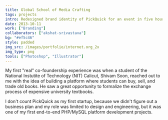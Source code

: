 ```yaml
---
title: Global School of Media Crafting
tags: projects
intro: Redesigned brand identity of PickQuick for an event in five hours. Made a trustworthy, user-centric brand.
date: 2013-10-11
work: ["Branding"]
collaborators: ["akshat-srivastava"]
bg: "#ef5c46"
style: padded
img_src: /images/portfolio/internet.org_2x
img_type: png
tools: ["Photoshop", "Illustrator"]
---
```


My first "real" co-foundership experience was when a student of the National Instutite of Technology (NIT) Calicut, Shivam Soon, reached out to me with the idea of building a platform where students can buy, sell, and trade old books. He saw a great opportunity to formalize the exchange process of expensive university textbooks.

I don't count PickQuick as my first startup, because we didn't figure out a business plan and my role was limited to design and engineering, but it was one of my first end-to-end PHP/MySQL platform development projects.

<div class="two-images">
  <div><img alt="" src="/images/projects/internetorg/1.jpg"></div>
  <div><img alt="" src="/images/projects/internetorg/2.jpg"></div>
</div>
